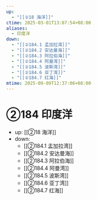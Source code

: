 ```yaml
---
up:
  - "[[②18 海洋]]"
ctime: 2025-03-01T13:07:54+08:00
aliases:
  - 印度洋
down:
  - "[[②184.1 孟加拉湾]]"
  - "[[②184.2 安达曼海]]"
  - "[[②184.3 阿拉伯海]]"
  - "[[②184.4 阿曼湾]]"
  - "[[②184.5 波斯湾]]"
  - "[[②184.6 亚丁湾]]"
  - "[[②184.7 红海]]"
mtime: 2025-09-09T12:37:06+08:00
---
```


# ②184 印度洋

- up: [[②18 海洋]]
- down:	
	- [[②184.1 孟加拉湾]]
	- [[②184.2 安达曼海]]
	- [[②184.3 阿拉伯海]]
	- [[②184.4 阿曼湾]]
	- [[②184.5 波斯湾]]
	- [[②184.6 亚丁湾]]
	- [[②184.7 红海]]
	

